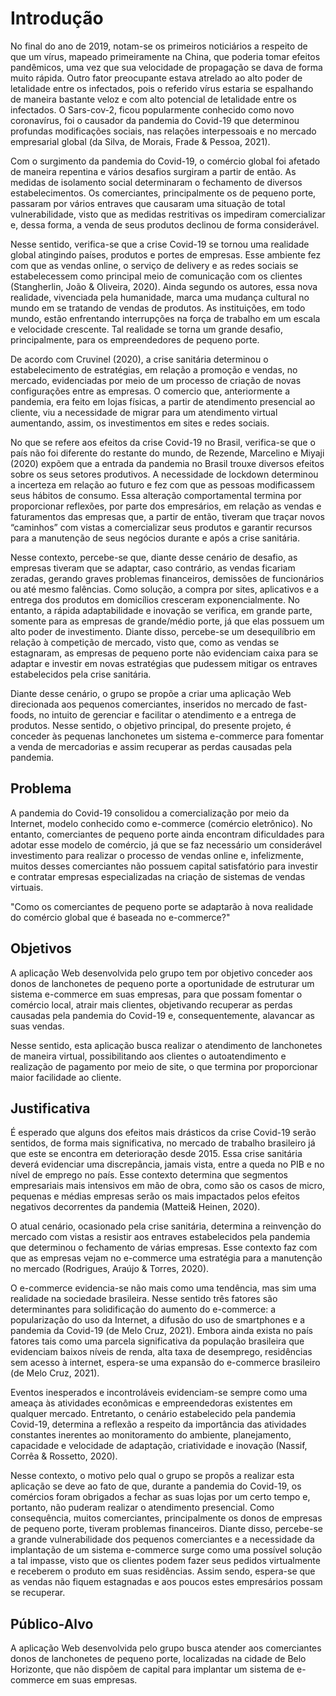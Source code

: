 # Introdução

No final do ano de 2019, notam-se os primeiros noticiários a respeito de que um vírus, mapeado primeiramente na China, que poderia tomar efeitos pandêmicos, uma vez que sua velocidade de propagação se dava de forma muito rápida. Outro fator preocupante estava atrelado ao alto poder de letalidade entre os infectados, pois o referido vírus estaria se espalhando de maneira bastante veloz e com alto potencial de letalidade entre os infectados. O Sars-cov-2, ficou popularmente conhecido como novo coronavírus, foi o causador da pandemia do Covid-19 que determinou profundas modificações sociais, nas relações interpessoais e no mercado empresarial global (da Silva, de Morais, Frade & Pessoa, 2021).

Com o surgimento da pandemia do Covid-19, o comércio global foi afetado de maneira repentina e vários desafios surgiram a partir de então. As medidas de isolamento social determinaram o fechamento de diversos estabelecimentos.  Os comerciantes, principalmente os de pequeno porte, passaram por vários entraves que causaram uma situação de total vulnerabilidade, visto que as medidas restritivas os impediram comercializar e, dessa forma, a venda de seus produtos declinou de forma considerável. 

Nesse sentido, verifica-se que a crise Covid-19 se tornou uma realidade global atingindo países, produtos e portes de empresas. Esse ambiente fez com que as vendas online, o serviço de delivery e as redes sociais se estabelecessem como principal meio de comunicação com os clientes (Stangherlin, João & Oliveira, 2020). Ainda segundo os autores, essa nova realidade, vivenciada pela humanidade, marca uma mudança cultural no mundo em se tratando de vendas de produtos. As instituições, em todo mundo, estão enfrentando interrupções na força de trabalho em um escala e velocidade crescente. Tal realidade se torna um grande desafio, principalmente, para os empreendedores de pequeno porte.

De acordo com Cruvinel (2020), a crise sanitária determinou o estabelecimento de estratégias, em relação a promoção e vendas, no mercado, evidenciadas por meio de um processo de criação de novas configurações entre as empresas. O comercio que, anteriormente a pandemia, era feito em lojas físicas, a partir de atendimento presencial ao cliente, viu a necessidade de migrar para um atendimento virtual aumentando, assim, os investimentos em sites e redes sociais.

No que se refere aos efeitos da crise Covid-19 no Brasil, verifica-se que o país não foi diferente do restante do mundo, de Rezende, Marcelino e Miyaji (2020) expõem que a entrada da pandemia no Brasil trouxe diversos efeitos sobre os seus setores produtivos. A necessidade de lockdown determinou a incerteza em relação ao futuro e fez com que as pessoas modificassem seus hábitos de consumo. Essa alteração comportamental termina por proporcionar reflexões, por parte dos empresários, em relação as vendas e faturamentos das empresas que, a partir de então, tiveram que traçar novos “caminhos” com vistas a comercializar seus produtos e garantir recursos para a manutenção de seus negócios durante e após a crise sanitária.

Nesse contexto, percebe-se que, diante desse cenário de desafio, as empresas tiveram que se adaptar, caso contrário, as vendas ficariam zeradas, gerando graves problemas financeiros, demissões de funcionários ou até mesmo falências. Como solução, a compra por sites, aplicativos e a entrega dos produtos em domicílios cresceram exponencialmente. No entanto, a rápida adaptabilidade e inovação se verifica, em grande parte, somente para as empresas de grande/médio porte, já que elas possuem um alto poder de investimento. Diante disso, percebe-se um desequilíbrio em relação à competição de mercado, visto que, como as vendas se estagnaram, as empresas de pequeno porte não evidenciam caixa para se adaptar e investir em novas estratégias que pudessem mitigar os entraves estabelecidos pela crise sanitária.

Diante desse cenário, o grupo se propõe a criar uma aplicação Web direcionada aos pequenos comerciantes, inseridos no mercado de fast-foods, no intuito de gerenciar e facilitar o atendimento e a entrega de produtos. Nesse sentido, o objetivo principal, do presente projeto, é conceder às pequenas lanchonetes um sistema e-commerce para fomentar a venda de mercadorias e assim recuperar as perdas causadas pela pandemia.


## Problema

A pandemia do Covid-19 consolidou a comercialização por meio da Internet, modelo conhecido como e-commerce (comércio eletrônico). No entanto, comerciantes de pequeno porte ainda encontram dificuldades para adotar esse modelo de comércio, já que se faz necessário um considerável investimento para realizar o processo de vendas online e, infelizmente, muitos desses comerciantes não possuem capital satisfatório para investir e contratar empresas especializadas na criação de sistemas de vendas virtuais.

"Como os comerciantes de pequeno porte se adaptarão à nova realidade do comércio global que é baseada no e-commerce?"

## Objetivos

A aplicação Web desenvolvida pelo grupo tem por objetivo conceder aos donos de lanchonetes de pequeno porte a oportunidade de estruturar um sistema e-commerce em suas empresas, para que possam fomentar o comércio local, atrair mais clientes, objetivando recuperar as perdas causadas pela pandemia do Covid-19 e, consequentemente, alavancar as suas vendas.

Nesse sentido, esta aplicação busca realizar o atendimento de lanchonetes de maneira virtual, possibilitando aos clientes o autoatendimento e realização de pagamento por meio de site, o que termina por proporcionar maior facilidade ao cliente.


## Justificativa

É esperado que alguns dos efeitos mais drásticos da crise Covid-19 serão sentidos, de forma mais significativa, no mercado de trabalho brasileiro já que este se encontra em deterioração desde 2015. Essa crise sanitária deverá evidenciar uma discrepância, jamais vista, entre a queda no PIB e no nível de emprego no país. Esse contexto determina que segmentos empresariais mais intensivos em mão de obra, como são os casos de micro, pequenas e médias empresas serão os mais impactados pelos efeitos negativos decorrentes da pandemia (Mattei& Heinen, 2020).

O atual cenário, ocasionado pela crise sanitária, determina a reinvenção do mercado com vistas a resistir aos entraves estabelecidos pela pandemia que determinou o fechamento de várias empresas. Esse contexto faz com que as empresas vejam no e-commerce uma estratégia para a manutenção no mercado (Rodrigues, Araújo & Torres, 2020).

O e-commerce evidencia-se não mais como uma tendência, mas sim uma realidade na sociedade brasileira. Nesse sentido três fatores são determinantes para solidificação do aumento do e-commerce: a popularização do uso da Internet, a difusão do uso de smartphones e a pandemia da Covid-19 (de Melo Cruz, 2021). Embora ainda exista no país fatores tais como uma parcela significativa da população brasileira que evidenciam baixos níveis de renda, alta taxa de desemprego, residências sem acesso à internet, espera-se uma expansão do e-commerce brasileiro (de Melo Cruz, 2021).

Eventos inesperados e incontroláveis evidenciam-se sempre como uma ameaça às atividades econômicas e empreendedoras existentes em qualquer mercado. Entretanto, o cenário estabelecido pela pandemia Covid-19, determina a reflexão a respeito da importância das atividades constantes inerentes ao monitoramento do ambiente, planejamento, capacidade e velocidade de adaptação, criatividade e inovação (Nassif, Corrêa & Rossetto, 2020).

Nesse contexto, o motivo pelo qual o grupo se propôs a realizar esta aplicação se deve ao fato de que, durante a pandemia do Covid-19, os comércios foram obrigados a fechar as suas lojas por um certo tempo e, portanto, não puderam realizar o atendimento presencial. Como consequência, muitos comerciantes, principalmente os donos de empresas de pequeno porte, tiveram problemas financeiros. Diante disso, percebe-se a grande vulnerabilidade dos pequenos comerciantes e a necessidade da implantação de um sistema e-commerce surge como uma possível solução a tal impasse, visto que os clientes podem fazer seus pedidos virtualmente e receberem o produto em suas residências. Assim sendo, espera-se que as vendas não fiquem estagnadas e aos poucos estes empresários possam se recuperar.


## Público-Alvo

A aplicação Web desenvolvida pelo grupo busca atender aos comerciantes donos de lanchonetes de pequeno porte, localizadas na cidade de Belo Horizonte, que não dispõem de capital para implantar um sistema de e-commerce em suas empresas.
